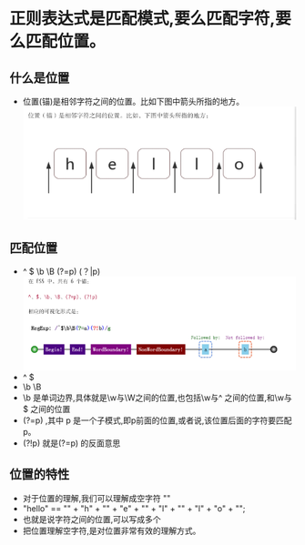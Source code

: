 # 正则表达式是匹配模式,要么匹配字符,要么匹配位置。
## 什么是位置
* 位置(锚)是相邻字符之间的位置。比如下图中箭头所指的地方。
![](https://raw.githubusercontent.com/1391020381/Web-Foundation/master/articles/JavaScript%E7%9B%B8%E5%85%B3/img/reg-1.png)
## 匹配位置
* ^ $ \b \B  (?=p)  (？|p)
![](https://raw.githubusercontent.com/1391020381/Web-Foundation/master/articles/JavaScript%E7%9B%B8%E5%85%B3/img/reg-2.png)
* ^ $
* \b \B
* \b 是单词边界,具体就是\w与\W之间的位置,也包括\w与^ 之间的位置,和\w与$ 之间的位置
* (?=p) ,其中 p 是一个子模式,即p前面的位置,或者说,该位置后面的字符要匹配p。
* (?!p) 就是(?=p) 的反面意思
## 位置的特性
* 对于位置的理解,我们可以理解成空字符 ""
 * "hello" == "" + "h" + "" + "e" + "" + "l" + "" + "l" + "o" + "";
 * 也就是说字符之间的位置,可以写成多个
 * 把位置理解空字符,是对位置非常有效的理解方式。